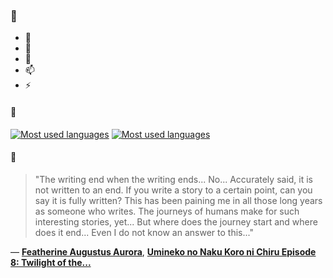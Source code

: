 ### 👋

- 🔭
- 🌱
- 💬
- 📫
- ⚡

#### 🧏

[![Most used languages](https://github-readme-stats-aynah.vercel.app/api/top-langs/?username=aynh&theme=solarized-dark&langs_count=6&layout=compact&hide_title=true)](https://github.com/anuraghazra/github-readme-stats#gh-dark-mode-only)
[![Most used languages](https://github-readme-stats-aynah.vercel.app/api/top-langs/?username=aynh&theme=solarized-light&langs_count=6&layout=compact&hide_title=true)](https://github.com/anuraghazra/github-readme-stats#gh-light-mode-only)

#### 💬

> "The writing end when the writing ends... No... Accurately said, it is not written to an end. If you write a story to a certain point, can you say it is fully written? This has been paining me in all those long years as someone who writes. The journeys of humans make for such interesting stories, yet... But where does the journey start and where does it end... Even I do not know an answer to this..."

&mdash; [**Featherine Augustus Aurora**](https://myanimelist.net/character.php?q=Featherine%20Augustus%20Aurora&cat=character), [**Umineko no Naku Koro ni Chiru Episode 8: Twilight of the...**](https://myanimelist.net/search/all?q=Umineko%20no%20Naku%20Koro%20ni%20Chiru%20Episode%208%3A%20Twilight%20of%20the...&cat=all)
